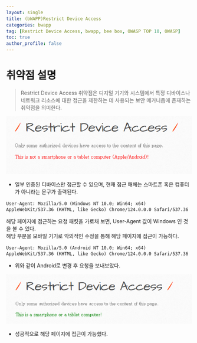 ```yaml
---
layout: single
title: (bWAPP)Restrict Device Access
categories: bwapp
tag: [Restrict Device Access, bwapp, bee box, OWASP TOP 10, OWASP]
toc: true
author_profile: false
---
```


# 취약점 설명
> Restrict Device Access 취약점은 디지털 기기와 시스템에서 특정 디바이스나 네트워크 리소스에 대한 접근을 제한하는 데 사용되는 보안 메커니즘에 존재하는 취약점을 의미한다.

![그림 1-1](/assets/image/bwapp/Missing%20Functional%20Level%20Access%20Control/Restrict%20Device%20Access/image.png)

- 일부 인증된 디바이스만 접근할 수 있으며, 현재 접근 매체는 스마트폰 혹은 컴퓨터가 아니라는 문구가 출력된다.

```
User-Agent: Mozilla/5.0 (Windows NT 10.0; Win64; x64) AppleWebKit/537.36 (KHTML, like Gecko) Chrome/124.0.0.0 Safari/537.36
```

해당 페이지에 접근하는 요청 패킷을 가로채 보면, User-Agent 값이 Windows 인 것을 볼 수 있다.
<br>
해당 부분을 모바일 기기로 악의적인 수정을 통해 해당 페이지에 접근이 가능하다.

```
User-Agent: Mozilla/5.0 (Android NT 10.0; Win64; x64) AppleWebKit/537.36 (KHTML, like Gecko) Chrome/124.0.0.0 Safari/537.36
```

- 위와 같이 Android로 변경 후 요청을 보내보았다.

![그림 1-2](/assets/image/bwapp/Missing%20Functional%20Level%20Access%20Control/Restrict%20Device%20Access/image-1.png)
- 성공적으로 해당 페이지에 접근이 가능했다.